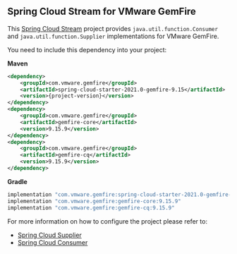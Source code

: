 ## Spring Cloud Stream for VMware GemFire

This [Spring Cloud Stream](https://spring.io/projects/spring-cloud-stream) project provides `java.util.function.Consumer` and `java.util.function.Supplier` implementations for VMware GemFire.

You need to include this dependency into your project:

**Maven**
```xml
<dependency>
    <groupId>com.vmware.gemfire</groupId>
    <artifactId>spring-cloud-starter-2021.0-gemfire-9.15</artifactId>
    <version>{project-version}</version>
</dependency>
<dependency>
    <groupId>com.vmware.gemfire</groupId>
    <artifactId>gemfire-core</artifactId>
    <version>9.15.9</version>
</dependency>
<dependency>
    <groupId>com.vmware.gemfire</groupId>
    <artifactId>gemfire-cq</artifactId>
    <version>9.15.9</version>
</dependency>
```

**Gradle**
```groovy
implementation "com.vmware.gemfire:spring-cloud-starter-2021.0-gemfire-9.15:{project-version}"
implementation "com.vmware.gemfire:gemfire-core:9.15.9"
implementation "com.vmware.gemfire:gemfire-cq:9.15.9"
```

For more information on how to configure the project please refer to:
* [Spring Cloud Supplier](spring-cloud-supplier-gemfire/README.md)
* [Spring Cloud Consumer](spring-cloud-consumer-gemfire/README.md)
